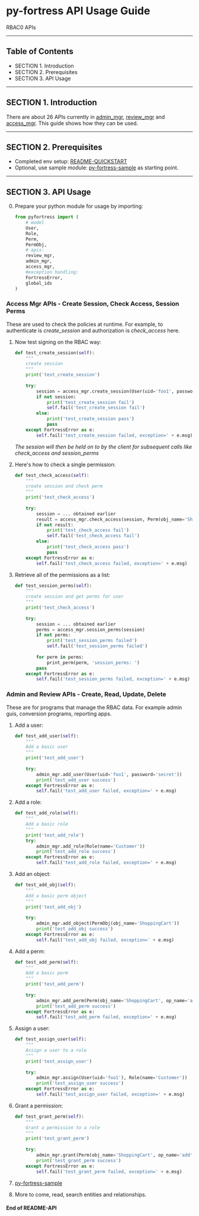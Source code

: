# py-fortress API Usage Guide
 
RBAC0 APIs
_____________________________________________________________________________
## Table of Contents
 * SECTION 1. Introduction 
 * SECTION 2. Prerequisites
 * SECTION 3. API Usage
___________________________________________________________________________________
## SECTION 1. Introduction

There are about 26 APIs currently in [admin_mgr](../impl/admin_mgr.py), [review_mgr](../impl/review_mgr.py) and [access_mgr](../impl/access_mgr.py).
This guide shows how they can be used.
______________________________________________________________________________
## SECTION 2. Prerequisites

* Completed env setup: [README-QUICKSTART](./README-QUICKSTART.md)
* Optional, use sample module: [py-fortress-sample](https://github.com/shawnmckinney/py-fortress-sample) as starting point.
____________________________________________________________________________________________________________________________________________________________
## SECTION 3. API Usage

0. Prepare your python module for usage by importing:

    ```python
    from pyfortress import (
        # model
        User,
        Role,
        Perm,
        PermObj,
        # apis:
        review_mgr, 
        admin_mgr, 
        access_mgr,
        #exception handling:
        FortressError,
        global_ids
    )
    ```

### Access Mgr APIs - Create Session, Check Access, Session Perms

These are used to check the policies at runtime.  For example, to authenticate is *create_session* and authorization is *check_access* here.

1. Now test signing on the RBAC way:

    ```python
    def test_create_session(self):
        """
        create session
        """
        print('test_create_session')
        
        try:
            session = access_mgr.create_session(User(uid='foo1', password='secret'), False)
            if not session:
                print('test_create_session fail')
                self.fail('test_create_session fail')
            else:
                print('test_create_session pass')
                pass                        
        except FortressError as e:
            self.fail('test_create_session failed, exception=' + e.msg)            
    ```
    
    _The session will then be held on to by the client for subsequent calls like check_access and session_perms_

2. Here's how to check a single permission:

    ```python
    def test_check_access(self):
        """
        create session and check perm
        """
        print('test_check_access')
        
        try:
            session = ... obtained earlier
            result = access_mgr.check_access(session, Perm(obj_name='ShoppingCart', op_name='add'))
            if not result:
                print('test_check_access fail')
                self.fail('test_check_access fail')
            else:
                print('test_check_access pass')
                pass                        
        except FortressError as e:
            self.fail('test_check_access failed, exception=' + e.msg)                 
    ```

3. Retrieve all of the permissions as a list:

    ```python
    def test_session_perms(self):
        """
        create session and get perms for user
        """
        print('test_check_access')
        
        try:
            session = ... obtained earlier
            perms = access_mgr.session_perms(session)
            if not perms:
                print('test_session_perms failed')
                self.fail('test_session_perms failed')
            
            for perm in perms:
                print_perm(perm, 'session_perms: ')
            pass                        
        except FortressError as e:
            self.fail('test_session_perms failed, exception=' + e.msg)     
    ```

### Admin and Review APIs - Create, Read, Update, Delete
    
These are for programs that manage the RBAC data.  For example admin guis, conversion programs, reporting apps.    

1. Add a user:

    ```python
    def test_add_user(self):
        """
        Add a basic user
        """
        print('test_add_user')
        
        try:
            admin_mgr.add_user(User(uid='foo1', password='secret'))
            print('test_add_user success')                        
        except FortressError as e:
            self.fail('test_add_user failed, exception=' + e.msg)     
    ```

2. Add a role:

    ```python
    def test_add_role(self):
        """
        Add a basic role
        """
        print('test_add_role')        
        try:
            admin_mgr.add_role(Role(name='Customer'))
            print('test_add_role success')                        
        except FortressError as e:
            self.fail('test_add_role failed, exception=' + e.msg)     
    ```

3. Add an object:

    ```python
    def test_add_obj(self):
        """
        Add a basic perm object
        """
        print('test_add_obj')
        
        try:
            admin_mgr.add_object(PermObj(obj_name='ShoppingCart'))
            print('test_add_obj success')                        
        except FortressError as e:
            self.fail('test_add_obj failed, exception=' + e.msg)     
    ```


4. Add a perm:

    ```python
    def test_add_perm(self):
        """
        Add a basic perm
        """
        print('test_add_perm')
        
        try:
            admin_mgr.add_perm(Perm(obj_name='ShoppingCart', op_name='add'))
            print('test_add_perm success')                        
        except FortressError as e:
            self.fail('test_add_perm failed, exception=' + e.msg)     
    ```

5. Assign a user:

    ```python
    def test_assign_user(self):
        """
        Assign a user to a role
        """
        print('test_assign_user')
        
        try:
            admin_mgr.assign(User(uid='foo1'), Role(name='Customer'))
            print('test_assign_user success')                        
        except FortressError as e:
            self.fail('test_assign_user failed, exception=' + e.msg)     
    ```

6. Grant a permission:

    ```python
    def test_grant_perm(self):
        """
        Grant a permission to a role
        """
        print('test_grant_perm')
        
        try:
            admin_mgr.grant(Perm(obj_name='ShoppingCart', op_name='add'), Role(name="Customer"))
            print('test_grant_perm success')                        
        except FortressError as e:
            self.fail('test_grant_perm failed, exception=' + e.msg)     
    ```

7. [py-fortress-sample](https://github.com/shawnmckinney/py-fortress-sample)

8. More to come, read, search entities and relationships.

#### End of README-API